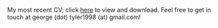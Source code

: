 My most recent CV; click [here](https://github.com/georgetyler/resume/blob/master/gtyler_resume.pdf) to view and download. Feel free to get in touch at george (dot) tyler1998 (at) gmail.com!
